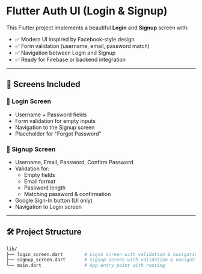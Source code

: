 # Flutter Auth UI (Login & Signup)

This Flutter project implements a beautiful **Login** and **Signup** screen with:

- ✅ Modern UI inspired by Facebook-style design
- ✅ Form validation (username, email, password match)
- ✅ Navigation between Login and Signup
- ✅ Ready for Firebase or backend integration

---

## 📱 Screens Included

### 🔐 Login Screen

- Username + Password fields
- Form validation for empty inputs
- Navigation to the Signup screen
- Placeholder for "Forgot Password"

### 📝 Signup Screen

- Username, Email, Password, Confirm Password
- Validation for:
  - Empty fields
  - Email format
  - Password length
  - Matching password & confirmation
- Google Sign-In button (UI only)
- Navigation to Login screen

---

## 🛠️ Project Structure

```bash
lib/
├── login_screen.dart        # Login screen with validation & navigation
├── signup_screen.dart       # Signup screen with validation & navigation
└── main.dart                # App entry point with routing
